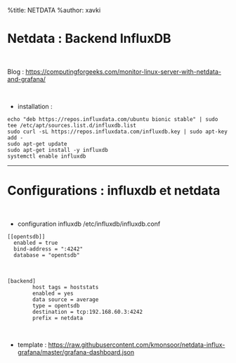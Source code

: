 %title: NETDATA
%author: xavki


# Netdata : Backend InfluxDB

<br>


Blog : https://computingforgeeks.com/monitor-linux-server-with-netdata-and-grafana/

<br>


* installation :

```
echo "deb https://repos.influxdata.com/ubuntu bionic stable" | sudo tee /etc/apt/sources.list.d/influxdb.list
sudo curl -sL https://repos.influxdata.com/influxdb.key | sudo apt-key add -
sudo apt-get update
sudo apt-get install -y influxdb
systemctl enable influxdb
```

------------------------------------------------------------------------------------

# Configurations : influxdb et netdata


<br>


* configuration influxdb /etc/influxdb/influxdb.conf

```
[[opentsdb]]
  enabled = true
  bind-address = ":4242"
  database = "opentsdb"
```

<br>



```
[backend]
        host tags = hoststats
        enabled = yes
        data source = average
        type = opentsdb
        destination = tcp:192.168.60.3:4242
        prefix = netdata
```

<br>



* template : https://raw.githubusercontent.com/kmonsoor/netdata-influx-grafana/master/grafana-dashboard.json
